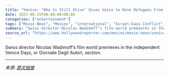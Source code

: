 ```yaml
---
title: "Venice: ‘Who Is Still Alive’ Gives Voice to Nine Refugees From Gaza (Exclusive Clips)"
date: 2025-08-25T08:00:00+08:00
categories: ["entertainment"]
tags: ["Movie News", "Movies", "international", "Israel-Gaza Conflict", "Venice 2025", "Venice Film Festival"]
summary: "Swiss director Nicolas Wadimoff’s film world premieres in the independent Venice Days, or Giornate Degli Autori, section."
source_url: "https://www.hollywoodreporter.com/movies/movie-news/venice-who-is-still-alive-gaza-survivors-exclusive-clips-1236351850/"
---
```


Swiss director Nicolas Wadimoff’s film world premieres in the independent Venice Days, or Giornate Degli Autori, section.

---

*来源: [原文链接](https://www.hollywoodreporter.com/movies/movie-news/venice-who-is-still-alive-gaza-survivors-exclusive-clips-1236351850/)*
